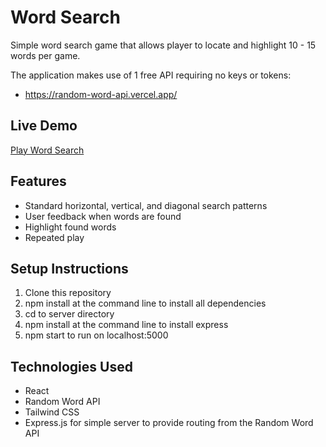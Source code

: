 # Word Search

Simple word search game that allows player to locate and highlight 10 - 15 words per game.

The application makes use of 1 free API requiring no keys or tokens:
- https://random-word-api.vercel.app/

## Live Demo
[Play Word Search](http://104.131.189.144:5000/index.html)

## Features
- Standard horizontal, vertical, and diagonal search patterns
- User feedback when words are found
- Highlight found words
- Repeated play

## Setup Instructions

1. Clone this repository
2. npm install at the command line to install all dependencies
3. cd to server directory
4. npm install at the command line to install express
5. npm start to run on localhost:5000

## Technologies Used
- React
- Random Word API
- Tailwind CSS
- Express.js for simple server to provide routing from the Random Word API